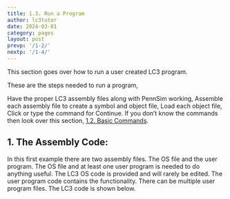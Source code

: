 ```yaml
---
title: 1.3. Run a Program
author: lc3tutor
date: 2024-03-01
category: pages
layout: post
prevp: '/1-2/'
nextp: '/1-4/'
---
```


This section goes over how to run a user created LC3 program.

These are the steps needed to run a program,

Have the proper LC3 assembly files along with PennSim working,
Assemble each assembly file to create a symbol and object file,
Load each object file,
Click or type the command for Continue.
If you don’t know the commands then look over this section, [1.2. Basic Commands](/1-2/).

## 1. The Assembly Code:

In this first example there are two assembly files. The OS file and the user program. The OS file and at least one user program is needed to do anything useful. The LC3 OS code is provided and will rarely be edited. The user program code contains the functionality. There can be multiple user program files. The LC3 code is shown below.